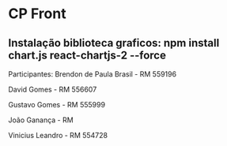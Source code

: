 # CP Front

## Instalação biblioteca graficos: npm install chart.js react-chartjs-2 --force

Participantes:
  Brendon de Paula Brasil - RM 559196
  
  David Gomes - RM 556607
  
  Gustavo Gomes - RM 555999
  
  João Ganança - RM
  
  Vinicius Leandro - RM 554728
